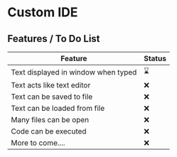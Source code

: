 # Custom IDE

## Features / To Do List

| Feature                             | Status |
|-------------------------------------|--------|
| Text displayed in window when typed | ⌛️     |
| Text acts like text editor          | ❌      |
| Text can be saved to file           | ❌      |
| Text can be loaded from file        | ❌      |
| Many files can be open              | ❌      |
| Code can be executed                | ❌      |
| More to come....                    | ❌      |


